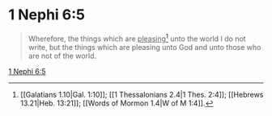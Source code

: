 # 1 Nephi 6:5

> Wherefore, the things which are <u>pleasing</u>[^a] unto the world I do not write, but the things which are pleasing unto God and unto those who are not of the world.

[1 Nephi 6:5](https://www.churchofjesuschrist.org/study/scriptures/bofm/1-ne/6?lang=eng&id=p5#p5)


[^a]: [[Galatians 1.10|Gal. 1:10]]; [[1 Thessalonians 2.4|1 Thes. 2:4]]; [[Hebrews 13.21|Heb. 13:21]]; [[Words of Mormon 1.4|W of M 1:4]].  
